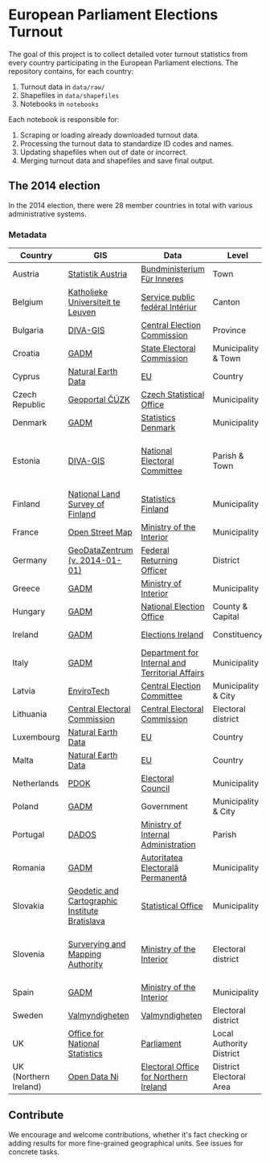 # European Parliament Elections Turnout

The goal of this project is to collect detailed voter turnout statistics from every country participating in the European Parliament elections. The repository contains, for each country:

1. Turnout data in `data/raw/`
2. Shapefiles in `data/shapefiles`
3. Notebooks in `notebooks`

Each notebook is responsible for:

1. Scraping or loading already downloaded turnout data.
2. Processing the turnout data to standardize ID codes and names.
3. Updating shapefiles when out of date or incorrect.
3. Merging turnout data and shapefiles and save final output.

## The 2014 election 

In the 2014 election, there were 28 member countries in total with various administrative systems.


### Metadata

| Country | GIS | Data | Level | Count | Notes |
|-----|----|----|---|---|---|
| Austria | [Statistik Austria](https://www.data.gv.at/katalog/dataset/566c99be-b436-365e-af4f-27be6c536358) | [Bundministerium Für Inneres](http://euwahl2014.bmi.gv.at/)  | Town | 2376 |  |
| Belgium| [Katholieke Universiteit te Leuven](http://www.atlas-belgique.be/cms2/index.php?page=cartodata_fr)  | [Service public fedéral Intériur](http://polling2014.belgium.be/en/)  | Canton | 209 |  |
| Bulgaria | [DIVA-GIS](https://www.diva-gis.org/gdata) | [Central Election Commission](http://old.cik.bg/ep2014)  | Province | 28 | |
| Croatia | [GADM](http://gadm.org) | [State Electoral Commission](https://www.izbori.hr/site/UserDocsImages/481)  | Municipality & Town | 560 | |
| Cyprus | [Natural Earth Data](https://www.naturalearthdata.com) | [EU](https://www.europarl.europa.eu/elections2014-results/en/country-results-cy-2014.html)  | Country | 1 |  |
| Czech Republic | [Geoportal ČÚZK](http://services.cuzk.cz/shp/stat/epsg-5514/) | [Czech Statistical Office](https://www.volby.cz/pls/ep2014/ep?xjazyk=CZ)  | Municipality | 6258 | |
| Denmark | [GADM](http://gadm.org) | [Statistics Denmark](https://www.statbank.dk/10007)  | Municipality | 99 |  |
| Estonia | [DIVA-GIS](https://www.diva-gis.org/gdata) | [National Electoral Committee](http://ep2014.vvk.ee/detailed/0000.html)  | Parish & Town | 211 | Shapefile edited due to municipality reform |
| Finland | [National Land Survey of Finland](https://tiedostopalvelu.maanmittauslaitos.fi/tp/kartta?lang=en)  | [Statistics Finland](http://pxnet2.stat.fi/PXWeb/pxweb/sv/StatFin/StatFin__vaa__euvaa__euvaa_as/010_euvaa_2014_2014-06-11_tau_101.px/?rxid=ac08fd53-741d-430c-8562-a25e892aa663)  | Municipality | 311 | Shapefile via email |
| France | [Open Street Map](http://osm13.openstreetmap.fr/~cquest/openfla/export/) | [Ministry of the Interior](https://www.interieur.gouv.fr/Elections/Les-resultats/Europeennes/elecresult__ER2014/(path)/ER2014) | Municipality | 34982 |  |
| Germany | [GeoDataZentrum (v. 2014-01-01)](http://www.geodatenzentrum.de/geodaten/gdz_rahmen.gdz_div?gdz_spr=deu&gdz_akt_zeile=5&gdz_anz_zeile=1&gdz_unt_zeile=0&gdz_user_id=0) | [Federal Returning Officer](https://www.bundeswahlleiter.de/en/dam/jcr/0d8e5fbe-68eb-4fd1-934f-2a52305297cf/ew14_arbtab7.pdf) | District | 11477 | |
| Greece | [GADM](http://gadm.org) | [Ministry of Interior](http://ekloges-prev.singularlogic.eu/may2014/e/public/index.html#%7B%22cls%22:%22level%22,%22params%22:%7B%22level%22:%22ep%22,%22id%22:41%7D%7D) | Municipality | 326 | |
| Hungary | [GADM](http://gadm.org) | [National Election Office](http://www.valasztas.hu/en/60)  | County & Capital | 20 | |
| Ireland | [GADM](http://gadm.org) | [Elections Ireland](https://electionsireland.org/results/europe/index.cfm)  | Constituency | 3 | No detailed results |
| Italy | [GADM](http://gadm.org) | [Department for Internal and Territorial Affairs](https://elezionistorico.interno.gov.it/index.php)  | Municipality | 8096 | |
| Latvia | [EnviroTech](http://www.envirotech.lv/lv/aktualitates/gis-latvija-10-2/) | [Central Election Committee](http://ep2014.cvk.lv/activities.xml)  | Municipality & City | 119 | |
| Lithuania | [Central Electoral Commission](https://www.vrk.lt/rinkimu-teritoriju-gis-duomenys) | [Central Electoral Commission](https://www.vrk.lt/statiniai/puslapiai/2014_ep_rinkimai/output_lt/rezultatai_daugiamand_apygardose/rezultatai_daugiamand_apygardose1turas.html) | Electoral district | 1995 | |
| Luxembourg | [Natural Earth Data](https://www.naturalearthdata.com) | [EU](https://www.europarl.europa.eu/elections2014-results/en/country-results-lu-2014.html) | Country | 1 |  |
| Malta | [Natural Earth Data](https://www.naturalearthdata.com) | [EU](https://www.europarl.europa.eu/elections2014-results/en/country-results-mt-2014.html) | Country | 1 |  |
| Netherlands | [PDOK](https://www.pdok.nl/downloads/-/article/bestuurlijke-grenzen) | [Electoral Council](https://www.verkiezingsuitslagen.nl/verkiezingen/detail/EP20140522) | Municipality | 403 |  |
| Poland | [GADM](http://gadm.org) | Government | Municipality & City | 2478 | Data via email |
| Portugal | [DADOS](https://dados.gov.pt/pt/datasets/freguesias-de-portugal/#resource-5474087d-7a14-4368-a9b8-3de751dca65a) | [Ministry of Internal Administration](https://www.eleicoes.mai.gov.pt/europeias2014/territorio-nacional.html) | Parish | 3223 | |
| Romania | [GADM](http://gadm.org) | [Autoritatea Electorală Permanentă](http://www.roaep.ro/bec_europ2014/index2001.html) | Municipality | 2939 | |
| Slovakia | [Geodetic and Cartographic Institute Bratislava](https://www.geoportal.sk/sk/zbgis_smd/na-stiahnutie/) | [Statistical Office](http://volby.statistics.sk/ep/ep2014/EP-dv/Tabulka12_en.html) | Municipality | 2927 | |
| Slovenia | [Surverying and Mapping Authority](http://egp.gu.gov.si/egp/) | [Ministry of the Interior](http://www.volitve.gov.si/ep2014/en/udel_vo_sort_ime.html) | Electoral district | 88 | Need to register user to download shapefile |
| Spain | [GADM](http://gadm.org) | [Ministry of the Interior](http://www.infoelectoral.mir.es/infoelectoral/min/busquedaAvanzadaAction.html) | Municipality | 8112 | |
| Sweden | [Valmyndigheten](https://data.val.se/val/ep2014/statistik/index.html#gis) | [Valmyndigheten](https://data.val.se/val/ep2014/statistik/) | Electoral district | 5837 |  |
| UK | [Office for National Statistics](https://geoportal.statistics.gov.uk/datasets/local-authority-districts-december-2015-full-clipped-boundaries-in-great-britain?geometry=-33.817%2C49.446%2C28.805%2C58.453) | [Parliament](https://researchbriefings.parliament.uk/ResearchBriefing/Summary/RP14-32#fullreport) | Local Authority District | 380 | |
| UK (Northern Ireland) | [Open Data Ni](https://www.opendatani.gov.uk/dataset/osni-open-data-largescale-boundaries-district-electoral-areas-20121) | [Electoral Office for Northern Ireland](https://www.eoni.org.uk/getmedia/124a9efd-a606-49c9-8c24-c1b96db30433/European-Election-2014-Turnout) | District Electoral Area | 80 | |

## Contribute

We encourage and welcome contributions, whether it's fact checking or adding results for more fine-grained geographical units. See issues for concrete tasks.